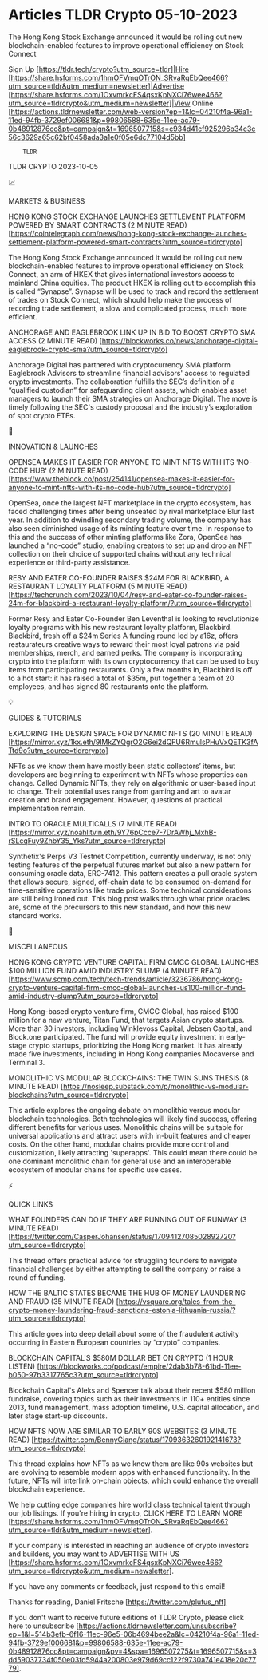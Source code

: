 # Articles TLDR Crypto 05-10-2023

The Hong Kong Stock Exchange announced it would be rolling out new
blockchain-enabled features to improve operational efficiency on Stock
Connect  

Sign Up [https://tldr.tech/crypto?utm_source=tldr]|Hire
[https://share.hsforms.com/1hmOFVmqOTrON_SRvaRqEbQee466?utm_source=tldr&utm_medium=newsletter]|Advertise
[https://share.hsforms.com/1OxvmrkcFS4qsxKpNXCi76wee466?utm_source=tldrcrypto&utm_medium=newsletter]|View
Online
[https://actions.tldrnewsletter.com/web-version?ep=1&lc=04210f4a-96a1-11ed-94fb-3729ef006681&p=99806588-635e-11ee-ac79-0b48912876cc&pt=campaign&t=1696507715&s=c934d41cf925296b34c3c56c3629a65c62bf0458ada3a1e0f05e6dc77104d5bb]


		TLDR 

TLDR CRYPTO 2023-10-05

📈 

MARKETS & BUSINESS

HONG KONG STOCK EXCHANGE LAUNCHES SETTLEMENT PLATFORM POWERED BY SMART
CONTRACTS (2 MINUTE READ)
[https://cointelegraph.com/news/hong-kong-stock-exchange-launches-settlement-platform-powered-smart-contracts?utm_source=tldrcrypto]

The Hong Kong Stock Exchange announced it would be rolling out new
blockchain-enabled features to improve operational efficiency on Stock
Connect, an arm of HKEX that gives international investors access to
mainland China equities. The product HKEX is rolling out to accomplish
this is called “Synapse”. Synapse will be used to track and record
the settlement of trades on Stock Connect, which should help make the
process of recording trade settlement, a slow and complicated process,
much more efficient. 

ANCHORAGE AND EAGLEBROOK LINK UP IN BID TO BOOST CRYPTO SMA ACCESS (2
MINUTE READ)
[https://blockworks.co/news/anchorage-digital-eaglebrook-crypto-sma?utm_source=tldrcrypto]

Anchorage Digital has partnered with cryptocurrency SMA platform
Eaglebrook Advisors to streamline financial advisors' access to
regulated crypto investments. The collaboration fulfills the SEC’s
definition of a “qualified custodian” for safeguarding client
assets, which enables asset managers to launch their SMA strategies on
Anchorage Digital. The move is timely following the SEC's custody
proposal and the industry’s exploration of spot crypto ETFs. 

🚀 

INNOVATION & LAUNCHES

OPENSEA MAKES IT EASIER FOR ANYONE TO MINT NFTS WITH ITS 'NO-CODE HUB'
(2 MINUTE READ)
[https://www.theblock.co/post/254141/opensea-makes-it-easier-for-anyone-to-mint-nfts-with-its-no-code-hub?utm_source=tldrcrypto]

OpenSea, once the largest NFT marketplace in the crypto ecosystem, has
faced challenging times after being unseated by rival marketplace Blur
last year. In addition to dwindling secondary trading volume, the
company has also seen diminished usage of its minting feature over
time. In response to this and the success of other minting platforms
like Zora, OpenSea has launched a “no-code” studio, enabling
creators to set up and drop an NFT collection on their choice of
supported chains without any technical experience or third-party
assistance. 

RESY AND EATER CO-FOUNDER RAISES $24M FOR BLACKBIRD, A RESTAURANT
LOYALTY PLATFORM (5 MINUTE READ)
[https://techcrunch.com/2023/10/04/resy-and-eater-co-founder-raises-24m-for-blackbird-a-restaurant-loyalty-platform/?utm_source=tldrcrypto]

Former Resy and Eater Co-Founder Ben Leventhal is looking to
revolutionize loyalty programs with his new restaurant loyalty
platform, Blackbird. Blackbird, fresh off a $24m Series A funding
round led by a16z, offers restaurateurs creative ways to reward their
most loyal patrons via paid memberships, merch, and earned perks. The
company is incorporating crypto into the platform with its own
cryptocurrency that can be used to buy items from participating
restaurants. Only a few months in, Blackbird is off to a hot start: it
has raised a total of $35m, put together a team of 20 employees, and
has signed 80 restaurants onto the platform. 

💡 

GUIDES & TUTORIALS

EXPLORING THE DESIGN SPACE FOR DYNAMIC NFTS (20 MINUTE READ)
[https://mirror.xyz/1kx.eth/9lMkZYQgrO2G6ei2dQFU6RmulsPHuVxQETK3fATtd9o?utm_source=tldrcrypto]

NFTs as we know them have mostly been static collectors’ items, but
developers are beginning to experiment with NFTs whose properties can
change. Called Dynamic NFTs, they rely on algorithmic or user-based
input to change. Their potential uses range from gaming and art to
avatar creation and brand engagement. However, questions of practical
implementation remain. 

INTRO TO ORACLE MULTICALLS (7 MINUTE READ)
[https://mirror.xyz/noahlitvin.eth/9Y76pCcce7-7DrAWhj_MxhB-rSLcqFuy9ZhbY35_Yks?utm_source=tldrcrypto]

Synthetix's Perps V3 Testnet Competition, currently underway, is not
only testing features of the perpetual futures market but also a new
pattern for consuming oracle data, ERC-7412. This pattern creates a
pull oracle system that allows secure, signed, off-chain data to be
consumed on-demand for time-sensitive operations like trade prices.
Some technical considerations are still being ironed out. This blog
post walks through what price oracles are, some of the precursors to
this new standard, and how this new standard works. 

🦄 

MISCELLANEOUS

HONG KONG CRYPTO VENTURE CAPITAL FIRM CMCC GLOBAL LAUNCHES $100
MILLION FUND AMID INDUSTRY SLUMP (4 MINUTE READ)
[https://www.scmp.com/tech/tech-trends/article/3236786/hong-kong-crypto-venture-capital-firm-cmcc-global-launches-us100-million-fund-amid-industry-slump?utm_source=tldrcrypto]

Hong Kong-based crypto venture firm, CMCC Global, has raised $100
million for a new venture, Titan Fund, that targets Asian crypto
startups. More than 30 investors, including Winklevoss Capital, Jebsen
Capital, and Block.one participated. The fund will provide equity
investment in early-stage crypto startups, prioritizing the Hong Kong
market. It has already made five investments, including in Hong Kong
companies Mocaverse and Terminal 3. 

MONOLITHIC VS MODULAR BLOCKCHAINS: THE TWIN SUNS THESIS (8 MINUTE
READ)
[https://nosleep.substack.com/p/monolithic-vs-modular-blockchains?utm_source=tldrcrypto]

This article explores the ongoing debate on monolithic versus modular
blockchain technologies. Both technologies will likely find success,
offering different benefits for various uses. Monolithic chains will
be suitable for universal applications and attract users with in-built
features and cheaper costs. On the other hand, modular chains provide
more control and customization, likely attracting 'superapps'. This
could mean there could be one dominant monolithic chain for general
use and an interoperable ecosystem of modular chains for specific use
cases. 

⚡ 

QUICK LINKS

WHAT FOUNDERS CAN DO IF THEY ARE RUNNING OUT OF RUNWAY (3 MINUTE READ)
[https://twitter.com/CasperJohansen/status/1709412708502892720?utm_source=tldrcrypto]

This thread offers practical advice for struggling founders to
navigate financial challenges by either attempting to sell the company
or raise a round of funding. 

HOW THE BALTIC STATES BECAME THE HUB OF MONEY LAUNDERING AND FRAUD (35
MINUTE READ)
[https://vsquare.org/tales-from-the-crypto-money-laundering-fraud-sanctions-estonia-lithuania-russia/?utm_source=tldrcrypto]

This article goes into deep detail about some of the fraudulent
activity occurring in Eastern European countries by “crypto”
companies. 

BLOCKCHAIN CAPITAL'S $580M DOLLAR BET ON CRYPTO (1 HOUR LISTEN)
[https://blockworks.co/podcast/empire/2dab3b78-61bd-11ee-b050-97b3317765c3?utm_source=tldrcrypto]

Blockchain Capital's Aleks and Spencer talk about their recent $580
million fundraise, covering topics such as their investments in 110+
entities since 2013, fund management, mass adoption timeline, U.S.
capital allocation, and later stage start-up discounts. 

HOW NFTS NOW ARE SIMILAR TO EARLY 90S WEBSITES (3 MINUTE READ)
[https://twitter.com/BennyGiang/status/1709363260192141673?utm_source=tldrcrypto]

This thread explains how NFTs as we know them are like 90s websites
but are evolving to resemble modern apps with enhanced functionality.
In the future, NFTs will interlink on-chain objects, which could
enhance the overall blockchain experience. 

 We help cutting edge companies hire world class technical talent
through our job listings. If you're hiring in crypto, CLICK HERE TO
LEARN MORE
[https://share.hsforms.com/1hmOFVmqOTrON_SRvaRqEbQee466?utm_source=tldr&utm_medium=newsletter].


If your company is interested in reaching an audience of crypto
investors and builders, you may want to ADVERTISE WITH US
[https://share.hsforms.com/1OxvmrkcFS4qsxKpNXCi76wee466?utm_source=tldrcrypto&utm_medium=newsletter].


If you have any comments or feedback, just respond to this email! 

Thanks for reading, 
Daniel Fritsche [https://twitter.com/plutus_nft] 

If you don't want to receive future editions of TLDR Crypto,
please click here to unsubscribe
[https://actions.tldrnewsletter.com/unsubscribe?ep=1&l=514b3efb-6f16-11ec-96e5-06b4694bee2a&lc=04210f4a-96a1-11ed-94fb-3729ef006681&p=99806588-635e-11ee-ac79-0b48912876cc&pt=campaign&pv=4&spa=1696507275&t=1696507715&s=3dd59037734f050e03fd5944a200803e979d69cc122f9730a741e418e20c7779].